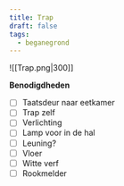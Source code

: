 ```yaml
---
title: Trap
draft: false
tags:
  - beganegrond
---
```

![[Trap.png|300]]

**Benodigdheden**
- [ ] Taatsdeur naar eetkamer
- [ ] Trap zelf
- [ ] Verlichting
- [ ] Lamp voor in de hal
- [ ] Leuning?
- [ ] Vloer
- [ ] Witte verf
- [ ] Rookmelder